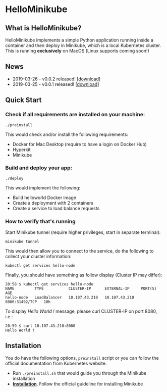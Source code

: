 # HelloMinikube

## What is HelloMinikube?
HelloMinikube implements a simple Python application running inside a container
and then deploy in Minikube, which is a local Kubernetes cluster.
This is running **exclusively** on MacOS (Linux supports coming soon!)

## News
* 2019-03-26 - v0.0.2 released! [[download](https://github.com/obutterbach/helloworld_minikube/releases/tag/v0.0.1)]
* 2019-03-25 - v0.0.1 released! [[download](https://github.com/obutterbach/helloworld_minikube/releases/tag/v0.0.1)]

## Quick Start

### Check if all requirements are installed on your machine:

`./preinstall`

This would check and/or install the following requirements:
* Docker for Mac Desktop (require to have a login on Docker Hub)
* Hyperkit
* Minikube


### Build and deploy your app:

`./deploy`

This would implement the following:
* Build helloworld Docker image
* Create a deployment with 2 containers
* Create a service to load balance requests

### How to verify that's running

Start Minikube tunnel (require higher privileges, start in separate terminal):

`minikube tunnel`

This would then allow you to connect to the service, do the following to collect
your cluster information:

`kubectl get services hello-node`

Finally, you should have something as follow display (Cluster IP may differ):

```
20:58 $ kubectl get services hello-node
NAME         TYPE           CLUSTER-IP      EXTERNAL-IP     PORT(S)          AGE
hello-node   LoadBalancer   10.107.43.210   10.107.43.210   8080:31492/TCP   10h
```

To display *Hello World !* message, please curl CLUSTER-IP on port 8080, i.e.:

```
20:59 $ curl 10.107.43.210:8080
Hello World !
```

## Installation
You do have the following options, `preinstall` script or you can follow the official
documentation from Kubernetes website:
* Run `./preinstall.sh` that would guide you through the Minikube installation
* [**Installation**](https://kubernetes.io/docs/tasks/tools/install-minikube/).
Follow the official guideline for installing Minikube
